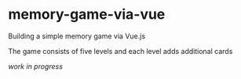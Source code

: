 # memory-game-via-vue

Building a simple memory game via Vue.js

The game consists of five levels and each level adds additional cards

_work in progress_
